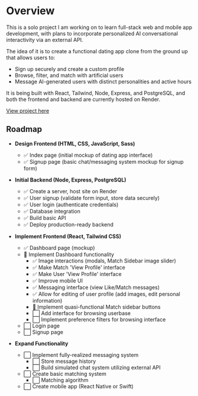 # Overview

This is a solo project I am working on to learn full-stack web and mobile app development, with plans to incorporate personalized AI conversational interactivity via an external API.

The idea of it is to create a functional dating app clone from the ground up that allows users to:
- Sign up securely and create a custom profile
- Browse, filter, and match with artificial users
- Message AI-generated users with distinct personalities and active hours

It is being built with React, Tailwind, Node, Express, and PostgreSQL, and both the frontend and backend are currently hosted on Render.

[View project here](https://dating-app-ppif.onrender.com/)

## Roadmap

- **Design Frontend (HTML, CSS, JavaScript, Sass)**
    - ✅ Index page (initial mockup of dating app interface)
    - ✅ Signup page (basic chat/messaging system mockup for signup form)

- **Initial Backend (Node, Express, PostgreSQL)**
    - ✅ Create a server, host site on Render
    - ✅ User signup (validate form input, store data securely)
    - ✅ User login (authenticate credentials)
    - ✅ Database integration
    - ✅ Build basic API
    - ✅ Deploy production-ready backend

- **Implement Frontend (React, Tailwind CSS)**
    - ✅ Dashboard page (mockup)
    - 🔄 Implement Dashboard functionality
        - ✅ Image interactions (modals, Match Sidebar image slider)
        - ✅ Make Match 'View Profile' interface
        - ✅ Make User 'View Profile' interface
        - ✅ Improve mobile UI
        - ✅ Messaging interface (view Like/Match messages)
        - ✅ Allow for editing of user profile (add images, edit personal information)
        - 🔄 Implement quasi-functional Match sidebar buttons
        - ⬜ Add interface for browsing userbase
        - ⬜ Implement preference filters for browsing interface
    - ⬜ Login page
    - ⬜ Signup page

- **Expand Functionality**
    - ⬜ Implement fully-realized messaging system
        - ⬜ Store message history
        - ⬜ Build simulated chat system utilizing external API
    - ⬜ Create basic matching system
        - ⬜ Matching algorithm
    - ⬜ Create mobile app (React Native or Swift)